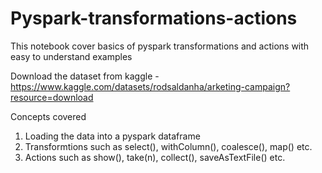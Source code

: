 # Pyspark-transformations-actions

This notebook cover basics of pyspark transformations and actions with easy to understand examples

Download the dataset from kaggle - https://www.kaggle.com/datasets/rodsaldanha/arketing-campaign?resource=download

Concepts covered
1. Loading the data into a pyspark dataframe
2. Transformtions such as select(), withColumn(), coalesce(), map() etc. 
3. Actions such as show(), take(n), collect(), saveAsTextFile() etc.
